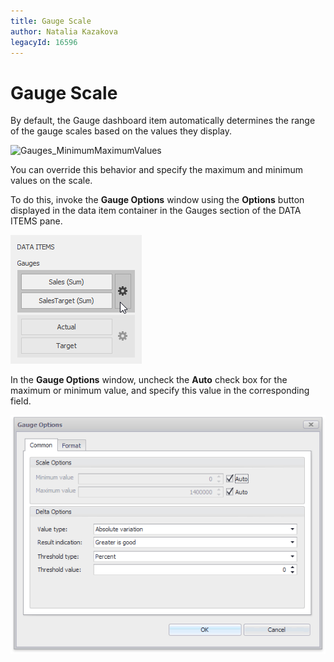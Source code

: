 ```yaml
---
title: Gauge Scale
author: Natalia Kazakova
legacyId: 16596
---
```

# Gauge Scale
By default, the Gauge dashboard item automatically determines the range of the gauge scales based on the values they display.

![Gauges_MinimumMaximumValues](../../../../images/img18659.png)

You can override this behavior and specify the maximum and minimum values on the scale.

To do this, invoke the **Gauge Options** window using the **Options** button displayed in the data item container in the Gauges section of the DATA ITEMS pane.

![Gauges_DeltaOptions_OptionsButton](../../../../images/img19991.png)

In the **Gauge Options** window, uncheck the **Auto** check box for the maximum or minimum value, and specify this value in the corresponding field.

![Gauges_Scale_OptionsWindow](../../../../images/img20099.png)